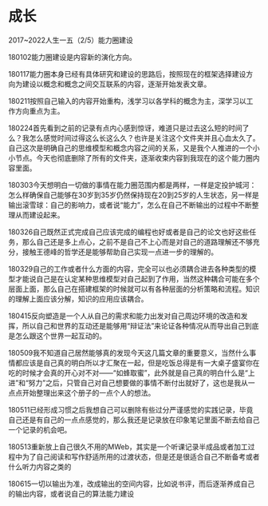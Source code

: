 # 成长

2017~2022人生一五（2/5）能力圈建设

180102能力圈建设是内容新的演化方向。

180117能力圈本身已经有具体研究和建设的思路后，按照现在的框架选择建设方向为建设以概念和概念之间交互联系的内容，逐渐开始发表文章。

180211按照自己输入的内容开始重构，浅学习以各学科的概念为主，深学习以工作方向重点为主。

180224首先看到之前的记录有点内心感到惊讶，难道只是过去这么短的时间了么？我怎么感觉时间过得这么长这么久？也许是关注这个文件夹并且心血太久了。自己这次是明确自己的思维模型和概念内容之间的关系，又是我个人推进的一个小小节点。今天也彻底删除了所有的文件夹，逐渐收束内容到我现在的这个能力圈内容里面。

180303今天想明白一切做的事情在能力圈范围内都是两样，一样是定投护城河：怎么样确保自己能够在30岁到35岁仍然保持现在20到25岁的人生状态，另一样是输出滚雪球：自己的影响力，或者说“能力”，怎么在自己不断输出的过程中不断整理从而建设起来。

180326自己既然正式完成自己应该完成的编程也好或者是自己的论文也好这些任务，那么自己还是多上点心，之前不是自己不上心而是对自己的道路理解还不够充分，接触王德峰的哲学还是能够帮助自己实现一点进一步的理解的。


180329自己的工作或者什么方面的内容，完全可以也必须耦合进去各种类型的模型才能说自己是在认定某种思维模型对自己起到了作用，当然这种耦合可能在多个层面上面，那么自己在搭建框架的时候就可以有各种层面的分析策略和流程。知识的理解上面应该分解，知识的应用应该耦合。

180415反向塑造是一个人从自己的需求和能力出发对自己周边环境的改造和发挥，所以自己和世界的互动还是能够用“辩证法”来论证各种情况从而导出自己到底是怎么跟这个世界一起互动的。

180509我不知道自己居然能够真的发现今天这几篇文章的重要意义，当然什么事情都应该是自己真的明白所以才汇聚在一起，但是吃饭总得是有一大桌子盛宴你在吃的时候才会真的开心对不对——“如蜂取蜜”，此外就是自己真的明白什么是“上进”和“努力”之后，只管自己对自己想要做的事情不断付出就好了，这也是我从一点点开始整理出来这个册子的一点个人的想法。

180511已经形成习惯之后我想自己可以删除有些过分严谨感觉的实践记录，毕竟自己还是有自己的一点点感觉的，那么我还是记录放在印象笔记里面不断去给自己一个记录的机会吧。

180513重新放上自己很久不用的MWeb，其实是一个听课记录半成品或者加工过程中为了自己阅读和写作舒适所用的过渡状态，但是还是很适合自己不断备考或者什么听力内容之类的

180615一切以输出为准，改成输出的空间内容，比如说书评，而后逐渐养成自己的输出内容，或者说自己的算法能力建设

